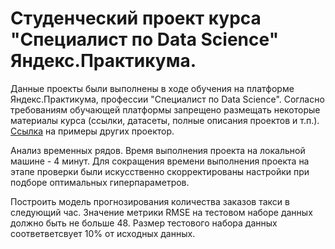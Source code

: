 # Cтуденческий проект курса "Специалист по Data Science" Яндекс.Практикума.
Данные проекты были выполнены в ходе обучения на платформе Яндекс.Практикума, профессии "Специалист по Data Science". Согласно требованиям обучающей платформы запрещено размещать некоторые материалы курса (ссылки, датасеты, полные описания проектов и т.п.).
[Ссылка](https://github.com/vkhdk/Yandex_praktikum_DS/blob/main/README.md) на примеры других проектор.

Анализ временных рядов.
Время выполнения проекта на локальной машине - 4 минут.
Для сокращения времени выполнения проекта на этапе проверки были искусственно скорректированы настройки при подборе оптимальных гиперпараметров.

Построить модель прогнозирования количества заказов такси в следующий час. Значение метрики RMSE на тестовом наборе данных должно быть не больше 48. Размер тестового набора данных соответветсвует 10% от исходных данных.